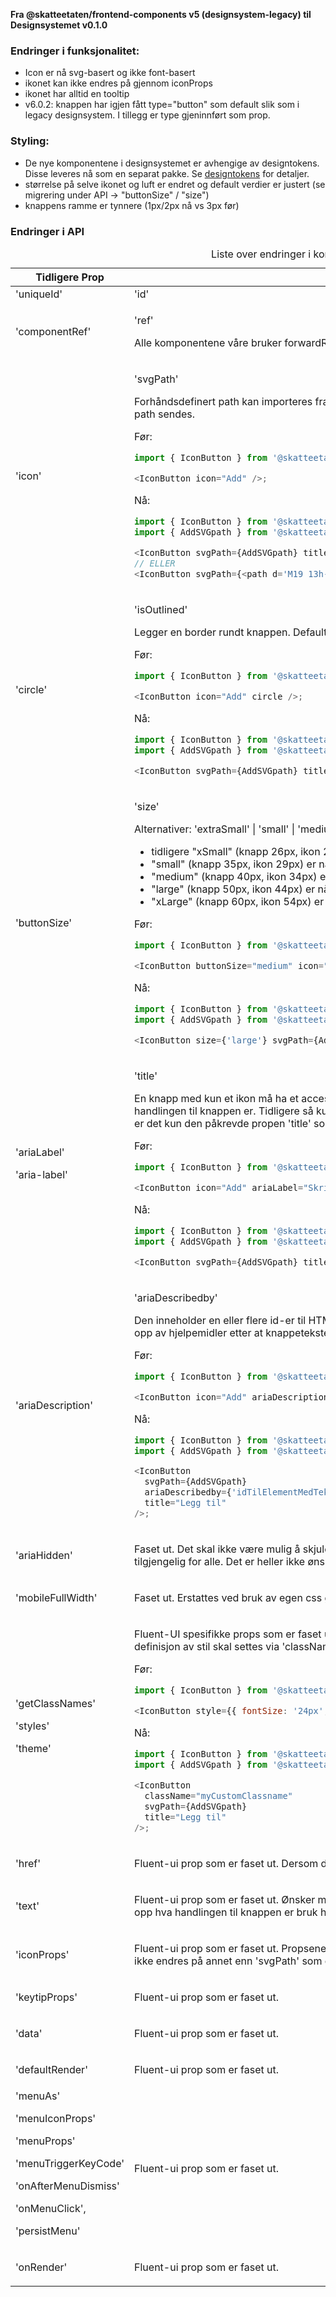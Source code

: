 **Fra @skatteetaten/frontend-components v5 (designsystem-legacy) til Designsystemet v0.1.0**

### Endringer i funksjonalitet:

- Icon er nå svg-basert og ikke font-basert
- ikonet kan ikke endres på gjennom iconProps
- ikonet har alltid en tooltip
- v6.0.2: knappen har igjen fått type="button" som default slik som i legacy designsystem. I tillegg er type gjeninnført som prop.

### Styling:

- De nye komponentene i designsystemet er avhengige av designtokens. Disse leveres nå som en separat pakke. Se [designtokens](#section-designtokens-deprecated) for detaljer.
- størrelse på selve ikonet og luft er endret og default verdier er justert
  (se migrering under API → "buttonSize" / "size")
- knappens ramme er tynnere (1px/2px nå vs 3px før)

### Endringer i API

<div className="migration-tabell">
<table>
<caption>Liste over endringer i komponent-api'et</caption>
<thead><tr><th>Tidligere Prop</th><th>Alternativ</th></tr></thead>
<tbody>
<tr>
<td>'uniqueId'</td>
<td>'id'
</td>
</tr>
<tr>
<td>'componentRef'</td>
<td>

'ref'

Alle komponentene våre bruker forwardRef. For komponent sendes 'ref' til &lt;button&gt;-elementet.

</td>
</tr>
<tr>
<td>'icon'</td>
<td>

'svgPath'

Forhåndsdefinert path kan importeres fra @skatteetaten/ds-icons pakke. Alternativt kan custom path sendes.

Før:

```javascript static
import { IconButton } from '@skatteetaten/frontend-components/IconButton';

<IconButton icon="Add" />;
```

Nå:

```js static
import { IconButton } from '@skatteetaten/ds-buttons';
import { AddSVGpath } from '@skatteetaten/ds-icons';

<IconButton svgPath={AddSVGpath} title='Legg til' />
// ELLER
<IconButton svgPath={<path d='M19 13h-6v6h-2v-6H5v-2h6V5h2v6h6v2Z' />} title='Legg til' />
```

</td>
</tr>
<tr>
<td>'circle'</td>
<td>

'isOutlined'

Legger en border rundt knappen. Default er false.

Før:

```javascript static
import { IconButton } from '@skatteetaten/frontend-components/IconButton';

<IconButton icon="Add" circle />;
```

Nå:

```js static
import { IconButton } from '@skatteetaten/ds-buttons';
import { AddSVGpath } from '@skatteetaten/ds-icons';

<IconButton svgPath={AddSVGpath} title="Legg til" isOutlined />;
```

</td>
</tr>
<tr>
<td>'buttonSize'</td>
<td>

'size'

Alternativer: 'extraSmall' | 'small' | 'medium' | 'large'. 'medium' er default.

- tidligere "xSmall" (knapp 26px, ikon 20px) heter nå "extraSmall" (knapp 22px, ikon 16px).
- "small" (knapp 35px, ikon 29px) er nå 26px stor (ikon 16px).
- "medium" (knapp 40px, ikon 34px) er nå 32px stor (ikon 20px).
- "large" (knapp 50px, ikon 44px) er nå 44px stor (ikon 24px).
- "xLarge" (knapp 60px, ikon 54px) er faset ut.

Før:

```javascript static
import { IconButton } from '@skatteetaten/frontend-components/IconButton';

<IconButton buttonSize="medium" icon="Add" />;
```

Nå:

```js static
import { IconButton } from '@skatteetaten/ds-buttons';
import { AddSVGpath } from '@skatteetaten/ds-icons';

<IconButton size={'large'} svgPath={AddSVGpath} title="Legg til" />;
```

</td>
</tr>
<tr>
<td>'ariaLabel'

'aria-label'</td>

<td>

'title'

En knapp med kun et ikon må ha et accessible name slik at hjelpemidler kan lese opp hva handlingen til knappen er. Tidligere så kunne 'title' og/eller 'ariaLabel'/'aria-label' brukes, men nå er det kun den påkrevde propen 'title' som skal brukes fordi IconButton skal alltid ha en tooltip.

Før:

```javascript static
import { IconButton } from '@skatteetaten/frontend-components/IconButton';

<IconButton icon="Add" ariaLabel="Skriv ut" />;
```

Nå:

```js static
import { IconButton } from '@skatteetaten/ds-buttons';
import { AddSVGpath } from '@skatteetaten/ds-icons';

<IconButton svgPath={AddSVGpath} title={'Skriv ut'} />;
```

</td>
</tr>
<tr>
<td>'ariaDescription'</td>
<td>

'ariaDescribedby'

Den inneholder en eller flere id-er til HTML-elementer (som inneholder tekst hvor teksten blir lest opp av hjelpemidler etter at knappeteksten er lest opp).

Før:

```javascript static
import { IconButton } from '@skatteetaten/frontend-components/IconButton';

<IconButton icon="Add" ariaDescription="idTilElementMedTekst" />;
```

Nå:

```js static
import { IconButton } from '@skatteetaten/ds-buttons';
import { AddSVGpath } from '@skatteetaten/ds-icons';

<IconButton
  svgPath={AddSVGpath}
  ariaDescribedby={'idTilElementMedTekst'}
  title="Legg til"
/>;
```

</td>
</tr>
<tr>
<td>'ariaHidden'</td>
<td>

Faset ut. Det skal ikke være mulig å skjule knappen for hjelpemidler fordi knappen skal være tilgjengelig for alle. Det er heller ikke ønskelig å bruke aria-hidden på et fokuserbart element.

</td>
</tr>
<tr>
<td>'mobileFullWidth'</td>
<td>

Faset ut. Erstattes ved bruk av egen css gjennom 'className'.

</td>
</tr>
<tr>
<td>'getClassNames'

'styles'

'theme'</td>

<td>

Fluent-UI spesifikke props som er faset ut. Bruk 'className' for å style komponenten. All definisjon av stil skal settes via 'className'.

Før:

```javascript static
import { IconButton } from '@skatteetaten/frontend-components/IconButton';

<IconButton style={{ fontSize: '24px', color: '#1362ae' }} icon="Add" />;
```

Nå:

```js static
import { IconButton } from '@skatteetaten/ds-buttons';
import { AddSVGpath } from '@skatteetaten/ds-icons';

<IconButton
  className="myCustomClassname"
  svgPath={AddSVGpath}
  title="Legg til"
/>;
```

</td>
</tr>
<tr>
<td>'href'</td>
<td>

Fluent-ui prop som er faset ut. Dersom det er behov for 'href', se MegaButton eller Link.

</td>
</tr>
<tr>
<td>'text'</td>
<td>

Fluent-ui prop som er faset ut.
Ønsker man å gi et accessible name slik at hjelpemidler kan lese opp hva handlingen til knappen er bruk heller 'title'.

</td>
</tr>
<tr>
<td>'iconProps'</td>
<td>

Fluent-ui prop som er faset ut.
Propsene til Icon komponent er forhåndsdefinert i knappen og kan ikke endres på annet enn 'svgPath' som er eksponert.

</td>
</tr>
<tr>
<td>'keytipProps'</td>
<td>

Fluent-ui prop som er faset ut.

</td>
</tr>
<tr>
<td>'data'</td>
<td>

Fluent-ui prop som er faset ut.

</td>
</tr>
<tr>
<td>'defaultRender'</td>
<td>

Fluent-ui prop som er faset ut.

</td>
</tr>
<tr>
<td>'menuAs'

'menuIconProps'

'menuProps'

'menuTriggerKeyCode'

'onAfterMenuDismiss'

'onMenuClick',

'persistMenu'</td>

<td>

Fluent-ui prop som er faset ut.

</td>
</tr>
<tr>
<td>'onRender'</td>
<td>

Fluent-ui prop som er faset ut.

</td>
</tr>
</tbody>
</table>
</div>

